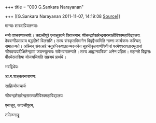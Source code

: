 +++
title = "000 G.Sankara Narayanan"

+++
[[G.Sankara Narayanan	2011-11-07, 14:19:08 [Source](https://groups.google.com/g/bvparishat/c/J9-jAIBemzc)]]



मान्याः शारदाप्रियतनयाः

  

नमो वश्चरणाब्जयोः। काञ्चीपुरे एनात्तूरग्रमे विराजमानः श्रीचन्द्रशेखरेन्द्रसरस्वतीविश्वमहाविद्यालयः देववाणीप्रसाराय बद्धदीक्षो विलसति। तस्य संस्कृतविभागेन विद्वद्वैभवमिति नाम्ना कार्यक्रमः कश्चित् समातन्यते। अस्मिन् संवत्सरे चतुरधिकशतग्रन्थरचनेन सुरभीकृतवाणीवेणीनां परमेश्वरावतारभूतानां श्रीमदप्पयदीक्षितेन्द्राणां जयन्त्युत्सवः सवैभवमातन्यते। तस्य आह्वानपत्रिका अनेन प्रहिता। महान्तो विद्वांसः वीक्ष्येदमाशिषा योजयन्त्विति सप्रश्रयं प्रार्थये।

  

  

भवद्विधेयः

डा.ग.शङ्करनारायणः

साहित्योपाचार्यः

श्रीचन्द्रशेखरेन्द्रसरस्वतीविश्वमहाविद्यालयः

एनात्तूर्, काञ्चीपुरम्,

तमिळनाडु

